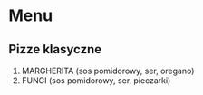 # Menu

## Pizze klasyczne

1. MARGHERITA (sos pomidorowy, ser, oregano)
2. FUNGI (sos pomidorowy, ser, pieczarki)
